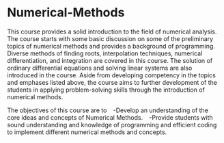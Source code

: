 # Numerical-Methods


This course provides a solid introduction to the field of numerical analysis. The course starts with some basic discussion on some of the preliminary topics of numerical methods and provides a background of programming. Diverse methods of finding roots, interpolation techniques, numerical differentiation, and integration are covered in this course. The solution of ordinary differential equations and solving linear systems are also introduced in the course. Aside from developing competency in the topics and emphases listed above, the course aims to further development of the students in applying problem-solving skills through the introduction of numerical methods.

The objectives of this course are to
  -Develop an understanding of the core ideas and concepts of Numerical Methods.
  -Provide students with sound understanding and knowledge of programming and efficient coding to implement different numerical methods and concepts.
